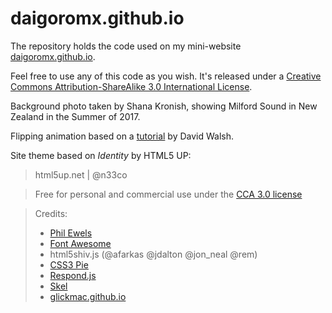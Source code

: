 # daigoromx.github.io

The repository holds the code used on my mini-website  
[daigoromx.github.io](http://daigoromx.github.io).

Feel free to use any of this code as you wish.
It's released under a [Creative Commons Attribution-ShareAlike 3.0 International License](http://creativecommons.org/licenses/by/3.0/).

Background photo taken by Shana Kronish, showing Milford Sound in New Zealand in the Summer of 2017. 

Flipping animation based on a [tutorial](https://davidwalsh.name/css-flip)
by David Walsh.

Site theme based on _Identity_ by HTML5 UP: 
> html5up.net | @n33co
 
> Free for personal and commercial use under the
> [CCA 3.0 license](http://html5up.net/license)

> Credits:
>* [Phil Ewels](http://phil.ewels.co.uk)
>* [Font Awesome](http://fortawesome.github.com/Font-Awesome)
>* html5shiv.js (@afarkas @jdalton @jon_neal @rem)
>* [CSS3 Pie](http://css3pie.com)
>* [Respond.js](http://j.mp/respondjs)
>* [Skel](http://skel.io)
>* [glickmac.github.io](https://github.com/glickmac/glickmac.github.io)
